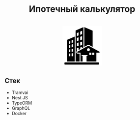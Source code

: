 <h1 align="center">Ипотечный калькулятор</h1>

<h1 align="center">
<img src="https://github.com/N4VITEM/ipoteka/blob/main/logo.png?raw=true" alt="img">
</h1>

## Стек
- Tramvai
- Nest JS
- TypeORM
- GraphQL
- Docker
